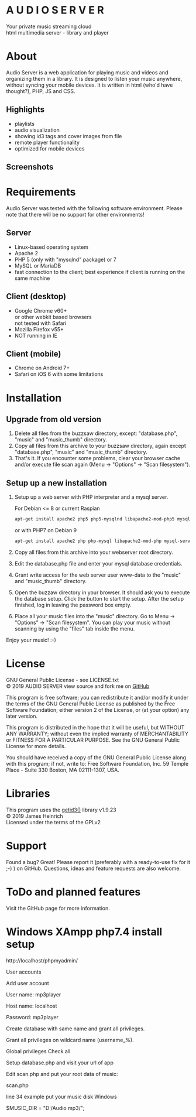 # A U D I O   S E R V E R
Your private music streaming cloud  
html multimedia server - library and player  


# About
Audio Server is a web application for playing music and videos and
organizing them in a library. It is designed to listen your music
anywhere, without syncing your mobile devices. It is written in
html (who'd have thought?), PHP, JS and CSS.  

## Highlights
  - playlists
  - audio visualization
  - showing id3 tags and cover images from file
  - remote player functionality
  - optimized for mobile devices

## Screenshots

# Requirements
Audio Server was tested with the following software environment. Please
note that there will be no support for other environments!

## Server
  - Linux-based operating system
  - Apache 2
  - PHP 5 (only with "mysqlnd" package) or 7
  - MySQL or MariaDB
  - fast connection to the client; best experience if client is running on the same machine

## Client (desktop)
  - Google Chrome v60+  
    or other webkit based browsers  
    not tested with Safari
  - Mozilla Firefox v55+
  - NOT running in IE

## Client (mobile)
  - Chrome on Android 7+
  - Safari on iOS 6
    with some limitations


# Installation

## Upgrade from old version
1. Delete all files from the buzzsaw directory, except: "database.php", "music" and "music_thumb" directory.
2. Copy all files from this archive to your buzzsaw directory, again except "database.php", "music" and "music_thumb" directory.
3. That's it. If you encounter some problems, clear your browser cache and/or execute file scan again (Menu -> "Options" -> "Scan filesystem").

## Setup up a new installation
1. Setup up a web server with PHP interpreter and a mysql server.

   For Debian <= 8 or current Raspian
   ```bash
   apt-get install apache2 php5 php5-mysqlnd libapache2-mod-php5 mysql-server
   ```

   or with PHP7 on Debian 9
   ```bash
   apt-get install apache2 php php-mysql libapache2-mod-php mysql-server
   ```

2. Copy all files from this archive into your webserver root directory.
3. Edit the database.php file and enter your mysql database credentials.
4. Grant write access for the web server user www-data to the "music" and "music_thumb" directory.
5. Open the buzzaw directory in your browser. It should ask you to execute the database setup. Click the button to start the setup. After the setup finished, log in leaving the password box empty.
6. Place all your music files into the "music" directory. Go to Menu -> "Options" -> "Scan filesystem". You can play your music without scanning by using the "files" tab inside the menu.

Enjoy your music! :-)


# License
GNU General Public License - see LICENSE.txt  
&copy; 2019 AUDIO SERVER
view source and fork me on [GitHub][2]

This program is free software; you can redistribute it and/or
modify it under the terms of the GNU General Public License
as published by the Free Software Foundation; either version 2
of the License, or (at your option) any later version.

This program is distributed in the hope that it will be useful,
but WITHOUT ANY WARRANTY; without even the implied warranty of
MERCHANTABILITY or FITNESS FOR A PARTICULAR PURPOSE.  See the
GNU General Public License for more details.

You should have received a copy of the GNU General Public License
along with this program; if not, write to:
Free Software Foundation, Inc.
59 Temple Place - Suite 330
Boston, MA  02111-1307, USA.

[1]: [https://psmedia.mywire.org]
[2]: [https://github.com/BorisPerc]

# Libraries
This program uses the [getid3()][3] library v1.9.23  
© 2019 James Heinrich  
Licensed under the terms of the GPLv2

[3]: [http://getid3.sourceforge.net]


# Support
Found a bug? Great! Please report it (preferably with a ready-to-use fix for it ;-) ) on GitHub. Questions, ideas and feature requests are also welcome.


# ToDo and planned features
Visit the GitHub page for more information.

# Windows XAmpp php7.4 install setup

http://localhost/phpmyadmin/

User accounts

  Add user account
  
  User name:  mp3player
  
  Host name:  localhost
  
  Password:   mp3player

  Create database with same name and grant all privileges.
  
  Grant all privileges on wildcard name (username\_%).
  
  Global privileges Check all

Setup database.php and visit your url of app


  Edit scan.php and put your root data of music:

  scan.php

  line 34 example put your music disk Windows

  $MUSIC_DIR = "D:/Audio mp3/";

  

